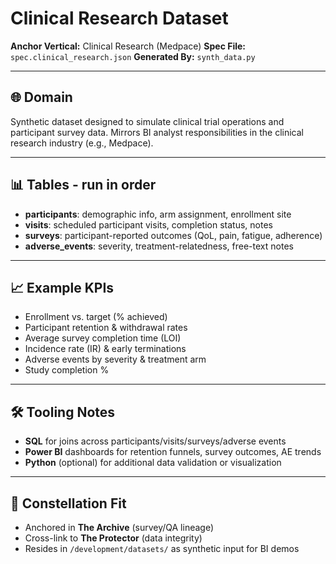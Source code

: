 # Clinical Research Dataset

**Anchor Vertical:** Clinical Research (Medpace)
**Spec File:** `spec.clinical_research.json`
**Generated By:** `synth_data.py`

---

## 🌐 Domain

Synthetic dataset designed to simulate clinical trial operations and participant survey data. Mirrors BI analyst responsibilities in the clinical research industry (e.g., Medpace).

---

## 📊 Tables - run in order

- **participants**: demographic info, arm assignment, enrollment site
- **visits**: scheduled participant visits, completion status, notes
- **surveys**: participant-reported outcomes (QoL, pain, fatigue, adherence)
- **adverse_events**: severity, treatment-relatedness, free-text notes

---

## 📈 Example KPIs

- Enrollment vs. target (% achieved)
- Participant retention & withdrawal rates
- Average survey completion time (LOI)
- Incidence rate (IR) & early terminations
- Adverse events by severity & treatment arm
- Study completion %

---

## 🛠️ Tooling Notes

- **SQL** for joins across participants/visits/surveys/adverse events
- **Power BI** dashboards for retention funnels, survey outcomes, AE trends
- **Python** (optional) for additional data validation or visualization

---

## 🌌 Constellation Fit

- Anchored in **The Archive** (survey/QA lineage)
- Cross-link to **The Protector** (data integrity)
- Resides in `/development/datasets/` as synthetic input for BI demos
